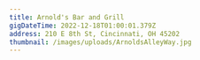 ```yaml
---
title: Arnold's Bar and Grill
gigDateTime: 2022-12-18T01:00:01.379Z
address: 210 E 8th St, Cincinnati, OH 45202
thumbnail: /images/uploads/ArnoldsAlleyWay.jpg
---
```

